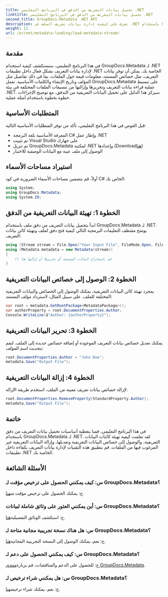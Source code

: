 ```yaml
---
title: تحميل بيانات التعريف من الدفق في البرنامج التعليمي .NET
linktitle: تحميل بيانات التعريف من الدفق في البرنامج التعليمي .NET
second_title: GroupDocs.Metadata .NET API
description: تعرف على كيفية إدارة بيانات تعريف الملف في .NET باستخدام GroupDocs.Metadata. دليل خطوة بخطوة لتحميل البيانات التعريفية وتحريرها وإزالتها من التدفقات.
weight: 11
url: /ar/net/metadata-loading/load-metadata-stream/
---
```

## مقدمة
في هذا البرنامج التعليمي، سنستكشف كيفية استخدام GroupDocs.Metadata لـ .NET لإدارة بيانات التعريف بشكل فعال داخل تطبيقات .NET الخاصة بك. يمكن أن توفر بيانات التعريف، مثل خصائص المستند، معلومات قيمة حول الملفات، بما في ذلك تفاصيل مثل المؤلف وتاريخ الإنشاء والكلمات الأساسية. تعمل GroupDocs.Metadata على تبسيط عملية قراءة بيانات التعريف وتحريرها وإزالتها من تنسيقات الملفات المختلفة في بيئة .NET. سيركز هذا الدليل على تحميل البيانات التعريفية من التدفق، مع توضيح الإجراءات خطوة بخطوة باستخدام أمثلة عملية.
## المتطلبات الأساسية
قبل الغوص في هذا البرنامج التعليمي، تأكد من توفر المتطلبات الأساسية التالية:
- المعرفة الأساسية بلغة البرمجة C# وإطار عمل .NET
- تم تثبيت Visual Studio على جهازك
-  تم تنزيل GroupDocs.Metadata لمكتبة .NET وإعدادها (Download[هنا](https://releases.groupdocs.com/metadata/net/))
- الوصول إلى ملف عينة مع البيانات الوصفية للاختبار

## استيراد مساحات الأسماء
أولاً، قم بتضمين مساحات الأسماء الضرورية في كود C# الخاص بك:
```csharp
using System;
using GroupDocs.Metadata;
using System.IO;
```
## الخطوة 1: تهيئة البيانات التعريفية من الدفق
ابدأ بتحميل بيانات التعريف من دفق ملف باستخدام GroupDocs.Metadata لـ .NET. يوضح مقتطف التعليمات البرمجية التالي كيفية فتح دفق لملف وتهيئة كائن بيانات التعريف:

```csharp
using (Stream stream = File.Open("Your Input File", FileMode.Open, FileAccess.ReadWrite))
using (Metadata metadata = new Metadata(stream))
{
    // قم باستخراج البيانات الوصفية أو تحريرها أو إزالتها هنا
}
```
## الخطوة 2: الوصول إلى خصائص البيانات التعريفية
بمجرد تهيئة كائن البيانات التعريفية، يمكنك الوصول إلى الخصائص والبيانات التعريفية المختلفة للملف. على سبيل المثال، لاسترداد مؤلف المستند:

```csharp
var root = metadata.GetRootPackage<MetadataPackage>();
var authorProperty = root.DocumentProperties.Author;
Console.WriteLine($"Author: {authorProperty}");
```
## الخطوة 3: تحرير البيانات التعريفية
يمكنك تعديل خصائص بيانات التعريف الموجودة أو إضافة خصائص جديدة إلى الملف. لنقم بتحديث اسم المؤلف:

```csharp
root.DocumentProperties.Author = "John Doe";
metadata.Save("Output File");
```
## الخطوة 4: إزالة البيانات التعريفية
لإزالة خصائص بيانات تعريف معينة من الملف، استخدم طريقة الإزالة:

```csharp
root.DocumentProperties.RemoveProperty(StandardProperty.Author);
metadata.Save("Output File");
```

## خاتمة
في هذا البرنامج التعليمي، قمنا بتغطية أساسيات تحميل بيانات التعريف من دفق باستخدام GroupDocs.Metadata لـ .NET. لقد تعلمت كيفية تهيئة كائنات البيانات التعريفية، والوصول إلى خصائص البيانات التعريفية وتعديلها، وإزالة البيانات التعريفية غير المرغوب فيها من الملفات. قم بتطبيق هذه التقنيات لإدارة بيانات التعريف بكفاءة داخل تطبيقات .NET الخاصة بك.

## الأسئلة الشائعة
### س: كيف يمكنني الحصول على ترخيص مؤقت لـ GroupDocs.Metadata؟
 ج: يمكنك الحصول على ترخيص مؤقت من[هنا](https://purchase.groupdocs.com/temporary-license/).
### س: أين يمكنني العثور على وثائق شاملة لبيانات GroupDocs.Metadata؟
 ج: استكشف الوثائق التفصيلية[هنا](https://tutorials.groupdocs.com/metadata/net/).
### س: هل هناك نسخة تجريبية مجانية متاحة لـ GroupDocs.Metadata؟
 ج: نعم، يمكنك الوصول إلى النسخة التجريبية المجانية[هنا](https://releases.groupdocs.com/).
### س: كيف يمكنني الحصول على دعم لـ GroupDocs.Metadata؟
 ج: للحصول على الدعم والمناقشات، قم بزيارة[منتدى GroupDocs.Metadata](https://forum.groupdocs.com/c/metadata/14).
### س: هل يمكنني شراء ترخيص لـ GroupDocs.Metadata؟
 ج: نعم، يمكنك شراء ترخيص[هنا](https://purchase.groupdocs.com/buy).